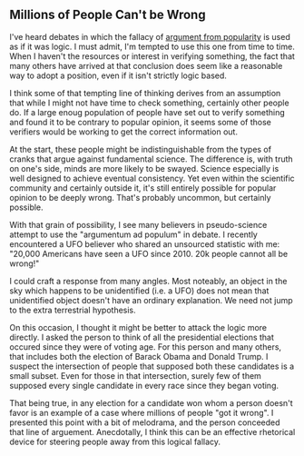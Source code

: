## Millions of People Can't be Wrong

I've heard debates in which the fallacy of [argument from popularity](http://rationalwiki.org/wiki/Argumentum_ad_populum) is used as if it was logic.  I must admit, I'm tempted to use this one from time to time.  When I haven't the resources or interest in verifying something, the fact that many others have arrived at that conclusion does seem like a reasonable way to adopt a position, even if it isn't strictly logic based.

I think some of that tempting line of thinking derives from an assumption that while I might not have time to check something, certainly other people do.  If a large enoug population of people have set out to verify something and found it to be contrary to popular opinion, it seems some of those verifiers would be working to get the correct information out.

At the start, these people might be indistinguishable from the types of cranks that argue against fundamental science.  The difference is, with truth on one's side, minds are more likely to be swayed.  Science especially is well designed to achieve eventual consistency.  Yet even within the scientific community and certainly outside it, it's still entirely possible for popular opinion to be deeply wrong.  That's probably uncommon, but certainly possible.

With that grain of possibility, I see many believers in pseudo-science attempt to use the "argumentum ad populum" in debate.  I recently encountered a UFO believer who shared an unsourced statistic with me: "20,000 Americans have seen a UFO since 2010.  20k people cannot all be wrong!"

I could craft a response from many angles.  Most noteably, an object in the sky which happens to be unidentified (i.e. a UFO) does not mean that unidentified object doesn't have an ordinary explanation.  We need not jump to the extra terrestrial hypothesis.

On this occasion, I thought it might be better to attack the logic more directly.  I asked the person to think of all the presidential elections that occured since they were of voting age.  For this person and many others, that includes both the election of Barack Obama and Donald Trump.  I suspect the intersection of people that supposed both these candidates is a small subset.  Even for those in that intersection, surely few of them supposed every single candidate in every race since they began voting.

That being true, in any election for a candidate won whom a person doesn't favor is an example of a case where millions of people "got it wrong".  I presented this point with a bit of melodrama, and the person conceeded that line of arguement.  Anecdotally, I think this can be an effective rhetorical device for steering people away from this logical fallacy.
